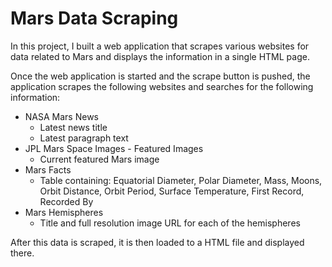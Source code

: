 # Mars Data Scraping
In this project, I built a web application that scrapes various websites for data related to Mars and displays the information in a single HTML page.

Once the web application is started and the scrape button is pushed, the application scrapes the following websites and searches for the following information:

- NASA Mars News
  - Latest news title
  - Latest paragraph text
- JPL Mars Space Images - Featured Images
  - Current featured Mars image
- Mars Facts
  - Table containing: Equatorial Diameter, Polar Diameter, Mass, Moons, Orbit Distance, Orbit Period, Surface Temperature, First Record, Recorded By
- Mars Hemispheres
  - Title and full resolution image URL for each of the hemispheres

After this data is scraped, it is then loaded to a HTML file and displayed there.
